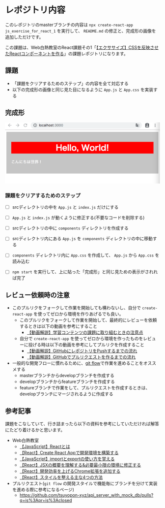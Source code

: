 # レポジトリ内容

このレポジトリのmasterブランチの内容は `npx create-react-app js_exercise_for_react_1` を実行して、 `README.md` の修正と、完成形の画像を追加しただけです。

この課題は、Web白熱教室のReact課題その1「[【エクササイズ】CSSを反映させたReactコンポーネントを作る](https://tsuyopon.xyz/learning-contents/web-dev/javascript/react/js-exercise-for-react-1/)」の課題レポジトリになります。

## 課題

- 「課題をクリアするためのステップ」の内容を全て対応する
- 以下の完成形の画像と同じ見た目になるように `App.js` と `App.css` を実装する

## 完成形

![](images_for_exercise/compliete_for_react_1.png)

### 課題をクリアするためのステップ

- [ ] srcディレクトリの中を `App.js` と `index.js` だけにする
- [ ] `App.js` と `index.js` が動くように修正する(不要なコードを削除する)
- [ ] srcディレクトリの中に `components` ディレクトリを作成する
- [ ] srcディレクトリ内にある `App.js` を `components` ディレクトリの中に移動する
- [ ] `components` ディレクトリ内に `App.css` を作成して、 `App.js` から `App.css` を読み込む
- [ ] `npm start` を実行して、上に貼った「完成形」と同じ見ための表示がされれば完了


## レビュー依頼時の注意

- このプルリクをフォークして作業を開始しても構わないし、自分で `create-react-app` を使ってゼロから環境を作りあげるでも良い。
    - このプルリクをフォークして作業を開始して、最終的にレビューを依頼するときは以下の動画を参考にすること
        - [【動画解説】学習コンテンツの課題に取り組むときの注意点](https://tsuyopon.xyz/learning-contents/github/when-you-try-the-excercise-of-learning-contents/)
    - 自分で `create-react-app` を使ってゼロから環境を作ったものをレビューに投げる時は以下の動画を参考にしてプルリクを作成すること
        - [【動画解説】GitHubにレポジトリをPushするまでの流れ](https://tsuyopon.xyz/learning-contents/github/how-to-push-a-local-repository-to-the-github/)
        - [【動画解説】GitHubでプルリクエストを作るまでの流れ](https://tsuyopon.xyz/learning-contents/github/how-to-create-a-pull-request-on-github/)
- 一般的な開発フローに慣れるために、[git flow](https://qiita.com/KosukeSone/items/514dd24828b485c69a05)で作業を進めることをオススメする
    - masterブランチからdevelopブランチを作成する
    - developブランチからfeatureブランチを作成する
    - featureブランチで作業をして、プルリクエストを作成するときは、developブランチにマージされるように作成する

## 参考記事

課題をこなしていて、行き詰まったら以下の資料を参考にしていただければ解答にたどり着けるかと思います。

- Web白熱教室
    - [【JavaScript】Reactとは](https://tsuyopon.xyz/learning-contents/web-dev/javascript/react/what-is-the-react/)
    - [【React】Create React Appで開発環境を構築する](https://tsuyopon.xyz/learning-contents/web-dev/javascript/react/setup-env-with-create-react-app/)
    - [【JavaScript】importとexportの使い方を覚える](https://tsuyopon.xyz/learning-contents/web-dev/javascript/react/how-to-use-import-and-export/)
    - [【React】JSXの概要を理解する&必要最小限の環境に修正する](https://tsuyopon.xyz/learning-contents/web-dev/javascript/react/what-is-the-jsx-and-modify-env/)
    - [【React】開発効率を上げるChrome拡張を追加する](https://tsuyopon.xyz/learning-contents/web-dev/javascript/react/add-react-developer-tools/)
    - [【React】スタイルを整える主な4つの方法](https://tsuyopon.xyz/learning-contents/web-dev/javascript/react/attaching-styles-in-4-ways/)
- プルリクエスト(`git flow` の開発スタイルで機能毎にブランチを分けて実装を進める際に参考になるページ)
    - https://github.com/tsuyopon-xyz/api_server_with_mock_db/pulls?q=is%3Apr+is%3Aclosed
